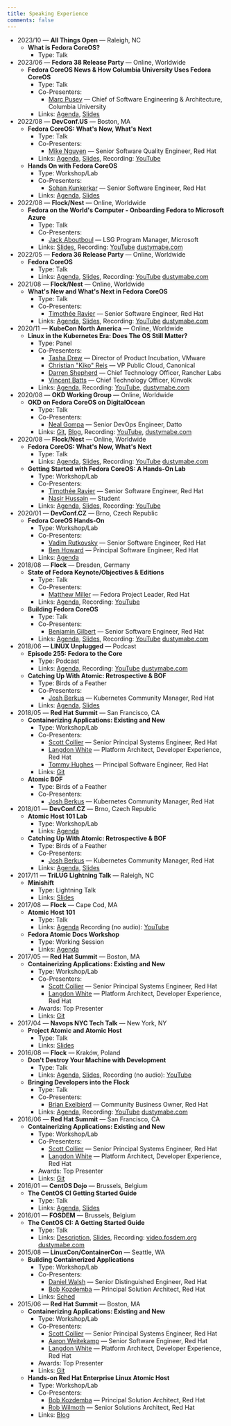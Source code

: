 ```yaml
---
title: Speaking Experience
comments: false
---
```


- 2023/10 — **All Things Open** — Raleigh, NC
    - **What is Fedora CoreOS?**
        - Type: Talk
- 2023/06 — **Fedora 38 Release Party** — Online, Worldwide
    - **Fedora CoreOS News & How Columbia University Uses Fedora CoreOS**
        - Type: Talk
        - Co-Presenters:
            - [Marc Pusey](https://www.linkedin.com/in/marcpusey/) — Chief of Software Engineering & Architecture, Columbia University
        - Links: [Agenda](https://fedoraproject.org/wiki/Fedora_Linux_38_Release_Party_Schedule), [Slides](https://dustymabecom.sfo2.digitaloceanspaces.com/2023-06-02_Fedora38ReleaseParty-FCOS-News-And-Columbia-University.pdf)
- 2022/08 — **DevConf.US** — Boston, MA
    - **Fedora CoreOS: What's Now, What's Next**
        - Type: Talk
        - Co-Presenters:
            - [Mike Nguyen](https://www.linkedin.com/in/michael-nguyen-0473b07/) — Senior Software Quality Engineer, Red Hat
        - Links: [Agenda](https://devconfus2022.sched.com/event/15qCj/fedora-coreos-whats-now-whats-next), [Slides](https://dustymabecom.sfo2.digitaloceanspaces.com/2022-08-19_DevConfUS-Fedora-CoreOS-Whats-New-Whats-Next.pdf), Recording: [YouTube](https://youtu.be/u5Soo0jBPbc?list=PLU1vS0speL2aJI0v9POTxEnymWDemJ_ia&t=2256)
    - **Hands On with Fedora CoreOS**
        - Type: Workshop/Lab
        - Co-Presenters:
            - [Sohan Kunkerkar](https://www.linkedin.com/in/sohan179/) — Senior Software Engineer, Red Hat
        - Links: [Agenda](https://devconfus2022.sched.com/event/14eSj/hands-on-with-fedora-coreos), [Slides](https://dustymabecom.sfo2.digitaloceanspaces.com/2022-08-17_DevConfUS-Hands-on-with-Fedora-CoreOS.pdf)
- 2022/08 — **Flock/Nest** — Online, Worldwide
    - **Fedora on the World's Computer - Onboarding Fedora to Microsoft Azure**
        - Type: Talk
        - Co-Presenters:
            - [Jack Aboutboul](https://www.linkedin.com/in/jackaboutboul/) — LSG Program Manager, Microsoft
        - Links: [Slides](https://dustymabecom.sfo2.digitaloceanspaces.com/2022-08-05_FLOCK-Onboarding-Fedora-to-Microsoft-Azure.pdf), Recording: [YouTube](https://www.youtube.com/watch?v=2K7hvxLyREE) [dustymabe.com](https://dustymabecom.sfo2.digitaloceanspaces.com/2022-08-05_FLOCK-Onboarding-Fedora-to-Microsoft-Azure.mp4)
- 2022/05 — **Fedora 36 Release Party** — Online, Worldwide
    - **Fedora CoreOS**
        - Type: Talk
        - Links: [Agenda](https://fedoraproject.org/wiki/Fedora_Linux_36_Release_Party_Schedule), [Slides](https://dustymabecom.sfo2.digitaloceanspaces.com/2022-05-12_Fedora36ReleaseParty-Fedora-CoreOS.pdf), Recording: [YouTube](https://www.youtube.com/watch?v=bvUOdPGlQgk) [dustymabe.com](https://dustymabecom.sfo2.digitaloceanspaces.com/2022-05-12_Fedora36ReleaseParty-Fedora-CoreOS.webm)
- 2021/08 — **Flock/Nest** — Online, Worldwide
    - **What's New and What's Next in Fedora CoreOS**
        - Type: Talk
        - Co-Presenters:
            - [Timothée Ravier](https://www.linkedin.com/in/timotheeravier/) — Senior Software Engineer, Red Hat
        - Links: [Agenda](https://fedoraproject.org/wiki/Nest_with_Fedora_2021_Schedule), [Slides](https://dustymabecom.sfo2.digitaloceanspaces.com/2021-08-05_FLOCK-Whats-New-And-Whats-Next-Fedora-CoreOS.pdf), Recording: [YouTube](https://www.youtube.com/watch?v=MAHCZItlXBM) [dustymabe.com](https://dustymabecom.sfo2.digitaloceanspaces.com/2021-08-05_FLOCK-Whats-New-And-Whats-Next-Fedora-CoreOS.mp4)
- 2020/11 — **KubeCon North America** — Online, Worldwide
    - **Linux in the Kubernetes Era: Does The OS Still Matter?**
        - Type: Panel
        - Co-Presenters:
            - [Tasha Drew](https://www.linkedin.com/in/tashy/) — Director of Product Incubation, VMware
            - [Christian "Kiko" Reis](https://www.linkedin.com/in/kikoreis/) — VP Public Cloud, Canonical
            - [Darren Shepherd](https://www.linkedin.com/in/ibuildthecloud/) — Chief Technology Officer, Rancher Labs
            - [Vincent Batts](https://www.linkedin.com/in/vincentbatts/) — Chief Technology Officer, Kinvolk
        - Links: [Agenda](https://kccncna20.sched.com/event/ekDI), Recording: [YouTube](https://www.youtube.com/watch?v=jlINh0q2-6Q), [dustymabe.com](https://dustymabecom.sfo2.digitaloceanspaces.com/2020-11-20_KubeConNA-Panel-Does-The-OS-Still-Matter.webm)
- 2020/08 — **OKD Working Group** — Online, Worldwide
    - **OKD on Fedora CoreOS on DigitalOcean**
        - Type: Talk
        - Co-Presenters:
            - [Neal Gompa](https://www.linkedin.com/in/ngompa/) — Senior DevOps Engineer, Datto
        - Links: [Git](https://github.com/dustymabe/digitalocean-okd-install), [Blog](https://dustymabe.com/2020/09/28/openshift-okd-on-fedora-coreos-on-digitalocean-part-4-recorded-demo/), Recording: [YouTube](https://www.youtube.com/watch?v=Ow-AFgUQOqk), [dustymabe.com](https://dustymabecom.sfo2.digitaloceanspaces.com/2020-09-28_OKD-FCOS-DigitalOcean.mp4)
- 2020/08 — **Flock/Nest** — Online, Worldwide
    - **Fedora CoreOS: What's Now, What's Next**
        - Type: Talk
        - Links: [Agenda](https://hopin.com/events/nest-with-fedora#schedule), [Slides](https://dustymabecom.sfo2.digitaloceanspaces.com/2020-08-08_FLOCK-Fedora-CoreOS-Whats-Now-Whats-Next.pdf), Recording: [YouTube](https://www.youtube.com/watch?v=mxiLgB9tua8) [dustymabe.com](https://dustymabecom.sfo2.digitaloceanspaces.com/2020-08-08_FLOCK-Fedora-CoreOS-Whats-Now-Whats-Next.mp4)
    - **Getting Started with Fedora CoreOS: A Hands-On Lab**
        - Type: Workshop/Lab
        - Co-Presenters:
            - [Timothée Ravier](https://www.linkedin.com/in/timotheeravier/) — Senior Software Engineer, Red Hat
            - [Nasir Hussain](https://www.linkedin.com/in/nasirhm/) — Student
        - Links: [Agenda](https://hopin.com/events/nest-with-fedora#schedule), [Slides](https://dustymabecom.sfo2.digitaloceanspaces.com/2020-08-09_FLOCK-Fedora-CoreOS-Hands-On-Lab.pdf), Recording: [YouTube](https://www.youtube.com/watch?v=tSusAbbdB7s)
- 2020/01 — **DevConf.CZ** — Brno, Czech Republic
    - **Fedora CoreOS Hands-On**
        - Type: Workshop/Lab
        - Co-Presenters:
            - [Vadim Rutkovsky](https://social.vrutkovs.eu/@vadim) — Senior Software Engineer, Red Hat
            - [Ben Howard](https://www.linkedin.com/in/darkmuggle/) — Principal Software Engineer, Red Hat
        - Links: [Agenda](https://devconfcz2020a.sched.com/event/YOp3/fedora-coreos-hands-on)
- 2018/08 — **Flock** — Dresden, Germany
    - **State of Fedora Keynote/Objectives & Editions**
        - Type: Talk
        - Co-Presenters:
            - [Matthew Miller](https://www.linkedin.com/in/matthewmiller/) — Fedora Project Leader, Red Hat
        - Links: [Agenda](https://flock2018.sched.com/event/FjdG/state-of-fedora-keynoteobjectives-editions), Recording: [YouTube](https://youtu.be/2_60CA8zNGY?t=2630)
    - **Building Fedora CoreOS**
        - Type: Talk
        - Co-Presenters:
            - [Benjamin Gilbert](https://github.com/bgilbert) — Senior Software Engineer, Red Hat
        - Links: [Agenda](https://flock2018.sched.com/event/Fjcr/building-fedora-coreos), [Slides](https://dustymabecom.sfo2.digitaloceanspaces.com/2018-08-09_FLOCK-Building-Fedora-CoreOS.pdf), Recording: [YouTube](https://www.youtube.com/watch?v=DjnMnFwamGo) [dustymabe.com](https://dustymabecom.sfo2.digitaloceanspaces.com/2018-08-09_FLOCK-Building-Fedora-CoreOS.webm)
- 2018/06 — **LINUX Unplugged** — Podcast
    - **Episode 255: Fedora to the Core**
        - Type: Podcast
        - Links: [Agenda](https://www.jupiterbroadcasting.com/show/linux-unplugged/255/), Recording: [YouTube](https://www.youtube.com/watch?v=BkmSD3Z0kUk) [dustymabe.com](https://dustymabecom.sfo2.digitaloceanspaces.com/2018-06-27_LinuxUnplugged-Fedora-To-The-Core.mp3)
    - **Catching Up With Atomic: Retrospective & BOF**
        - Type: Birds of a Feather
        - Co-Presenters:
            - [Josh Berkus](https://www.linkedin.com/in/josh-berkus-1792412/) — Kubernetes Community Manager, Red Hat
        - Links: [Agenda](https://devconfcz2018.sched.com/event/DJWc/catching-up-with-atomic-retrospective-bof), [Slides](https://dustymabecom.sfo2.digitaloceanspaces.com/2018-01-27_DevConfCZ-Atomic-Host-Intro.pdf)
- 2018/05 — **Red Hat Summit** — San Francisco, CA
    - **Containerizing Applications: Existing and New**
        - Type: Workshop/Lab
        - Co-Presenters:
            - [Scott Collier](https://www.linkedin.com/in/scottcollier/) — Senior Principal Systems Engineer, Red Hat
            - [Langdon White](https://www.linkedin.com/in/1angdon/) — Platform Architect, Developer Experience, Red Hat
            - [Tommy Hughes](https://www.linkedin.com/in/tommyhughes4/) — Principal Software Engineer, Red Hat
        - Links: [Git](https://github.com/dustymabe/summit-2018-container-lab)
    - **Atomic BOF**
        - Type: Birds of a Feather
        - Co-Presenters:
            - [Josh Berkus](https://www.linkedin.com/in/josh-berkus-1792412/) — Kubernetes Community Manager, Red Hat
- 2018/01 — **DevConf.CZ** — Brno, Czech Republic
    - **Atomic Host 101 Lab**
        - Type: Workshop/Lab
        - Links: [Agenda](https://devconfcz2018.sched.com/event/DJWO/atomic-host-101-lab)
    - **Catching Up With Atomic: Retrospective & BOF**
        - Type: Birds of a Feather
        - Co-Presenters:
            - [Josh Berkus](https://www.linkedin.com/in/josh-berkus-1792412/) — Kubernetes Community Manager, Red Hat
        - Links: [Agenda](https://devconfcz2018.sched.com/event/DJWc/catching-up-with-atomic-retrospective-bof), [Slides](https://dustymabecom.sfo2.digitaloceanspaces.com/2018-01-27_DevConfCZ-Atomic-Host-Intro.pdf)
- 2017/11 — **TriLUG Lightning Talk** — Raleigh, NC
    - **Minishift**
        - Type: Lightning Talk
        - Links: [Slides](https://dustymabecom.sfo2.digitaloceanspaces.com/2017-11-09_TriLUG-Minishift.pdf)
- 2017/08 — **Flock** — Cape Cod, MA
    - **Atomic Host 101**
        - Type: Talk
        - Links: [Agenda](https://flock2017.sched.com/event/Bm97/atomic-host-101) Recording (no audio): [YouTube](https://www.youtube.com/watch?v=3fXkuT_wBTI)
    - **Fedora Atomic Docs Workshop**
        - Type: Working Session
        - Links: [Agenda](https://flock2017.sched.com/event/Bm9S/fedora-atomic-doc-work)
- 2017/05 — **Red Hat Summit** — Boston, MA
    - **Containerizing Applications: Existing and New**
        - Type: Workshop/Lab
        - Co-Presenters:
            - [Scott Collier](https://www.linkedin.com/in/scottcollier/) — Senior Principal Systems Engineer, Red Hat
            - [Langdon White](https://www.linkedin.com/in/1angdon/) — Platform Architect, Developer Experience, Red Hat
        - Awards: Top Presenter
        - Links: [Git](https://github.com/dustymabe/summit-2017-container-lab)
- 2017/04 — **Navops NYC Tech Talk** — New York, NY
    - **Project Atomic and Atomic Host**
        - Type: Talk
        - Links: [Slides](https://dustymabecom.sfo2.digitaloceanspaces.com/2017-04-27_NAVOPS-Project-Atomic-and-Atomic-Host.pdf) 
- 2016/08 — **Flock** — Kraków, Poland
    - **Don't Destroy Your Machine with Development**
        - Type: Talk
        - Links: [Agenda](https://flock2016.sched.com/event/76oC/dont-destroy-your-machine-with-development), [Slides](https://dustymabecom.sfo2.digitaloceanspaces.com/2016-08-03_FLOCK-Dont-Destroy-Your-Machine-With-Development.pdf), Recording (no audio): [YouTube](https://www.youtube.com/watch?v=ua8TDUvVHa8)
    - **Bringing Developers into the Flock**
        - Type: Talk
        - Co-Presenters:
            - [Brian Exelbierd](https://www.linkedin.com/in/bcexelbi/) — Community Business Owner, Red Hat
        - Links: [Agenda](https://flock2016.sched.com/event/76na/bringing-developers-into-the-flock), Recording: [YouTube](https://www.youtube.com/watch?v=YG-AzHCmBLY) [dustymabe.com](https://dustymabecom.sfo2.digitaloceanspaces.com/2016-08-03_Bringing-Developers-Into-The-Flock.webm)
- 2016/06 — **Red Hat Summit** — San Francisco, CA
    - **Containerizing Applications: Existing and New**
        - Type: Workshop/Lab
        - Co-Presenters:
            - [Scott Collier](https://www.linkedin.com/in/scottcollier/) — Senior Principal Systems Engineer, Red Hat
            - [Langdon White](https://www.linkedin.com/in/1angdon/) — Platform Architect, Developer Experience, Red Hat
        - Awards: Top Presenter
        - Links: [Git](https://github.com/dustymabe/summit-2016-container-lab)
- 2016/01 — **CentOS Dojo** — Brussels, Belgium
    - **The CentOS CI Getting Started Guide**
        - Type: Talk
        - Links: [Agenda](https://wiki.centos.org/Events/Dojo/Brussels2016), [Slides](https://dustymabecom.sfo2.digitaloceanspaces.com/2016-01-29_CentOSDojo-CentOS-CI.pdf)
- 2016/01 — **FOSDEM** — Brussels, Belgium
    - **The CentOS CI: A Getting Started Guide**
        - Type: Talk
        - Links: [Description](https://archive.fosdem.org/2016/schedule/event/centos_ci_getting_started/), [Slides](https://dustymabecom.sfo2.digitaloceanspaces.com/2016-01-30_FOSDEM-CentOS-CI.pdf), Recording: [video.fosdem.org](http://video.fosdem.org/2016/k4201/the-centos-ci-a-getting-started-guide.webm) [dustymabe.com](https://dustymabecom.sfo2.digitaloceanspaces.com/2016-01-30_FOSDEM-CentOS-CI.webm)
- 2015/08 — **LinuxCon/ContainerCon** — Seattle, WA
    - **Building Containerized Applications**
        - Type: Workshop/Lab
        - Co-Presenters:
            - [Daniel Walsh](https://www.linkedin.com/in/dan-walsh-a8729b2/) — Senior Distinguished Engineer, Red Hat
            - [Bob Kozdemba](https://www.linkedin.com/in/bob-kozdemba-230743/) — Principal Solution Architect, Red Hat
        - Links: [Sched](https://lccocc2015.sched.com/event/4402/building-containerized-applications-dusty-mabe-red-hat-daniel-walsh-red-hat)
- 2015/06 — **Red Hat Summit** — Boston, MA
    - **Containerizing Applications: Existing and New**
        - Type: Workshop/Lab
        - Co-Presenters:
            - [Scott Collier](https://www.linkedin.com/in/scottcollier/) — Senior Principal Systems Engineer, Red Hat
            - [Aaron Weitekamp](https://www.linkedin.com/in/aaronweitekamp/) — Senior Software Engineer, Red Hat
            - [Langdon White](https://www.linkedin.com/in/1angdon/) — Platform Architect, Developer Experience, Red Hat
        - Awards: Top Presenter
        - Links: [Git](https://github.com/langdon/summit-2015-lab-15812)
    - **Hands-on Red Hat Enterprise Linux Atomic Host**
        - Type: Workshop/Lab
        - Co-Presenters:
            - [Bob Kozdemba](https://www.linkedin.com/in/bob-kozdemba-230743/) — Principal Solution Architect, Red Hat
            - [Rob Wilmoth](https://www.linkedin.com/in/robwilmoth/) — Senior Solutions Architect, Red Hat
        - Links: [Blog](https://dustymabe.com/2015/06/26/atomic-host-red-hat-summit-lab/)

